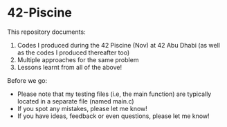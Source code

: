 # 42-Piscine

This repository documents:
1. Codes I produced during the 42 Piscine (Nov) at 42 Abu Dhabi (as well as the codes I produced thereafter too)
2. Multiple approaches for the same problem
3. Lessons learnt from all of the above!

Before we go:
- Please note that my testing files (i.e, the main function) are typically located in a separate file (named main.c)
- If you spot any mistakes, please let me know!
- If you have ideas, feedback or even questions, please let me know!